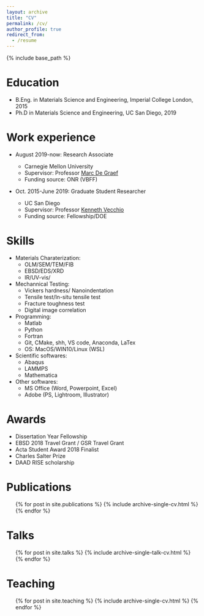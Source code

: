 ```yaml
---
layout: archive
title: "CV"
permalink: /cv/
author_profile: true
redirect_from:
  - /resume
---
```


{% include base_path %}

Education
======
* B.Eng. in Materials Science and Engineering, Imperial College London, 2015
* Ph.D in Materials Science and Engineering, UC San Diego, 2019

Work experience
======
* August 2019-now: Research Associate
  * Carnegie Mellon University
  * Supervisor: Professor [Marc De Graef](https://www.cmu.edu/engineering/materials/people/faculty/bios/de_graef.html/)
  * Funding source: ONR (VBFF)

* Oct. 2015-June 2019: Graduate Student Researcher
  * UC San Diego
  * Supervisor: Professor [Kenneth Vecchio](https://sites.google.com/eng.ucsd.edu/kennethvecchioresearchgroup/)
  * Funding source: Fellowship/DOE
  
Skills
======
* Materials Charaterization:
  * OLM/SEM/TEM/FIB
  * EBSD/EDS/XRD
  * IR/UV-vis/
* Mechannical Testing:
  * Vickers hardness/ Nanoindentation
  * Tensile test/In-situ tensile test
  * Fracture toughness test
  * Digital image correlation
* Programming:
  * Matlab
  * Python
  * Fortran 
  * Git, CMake, shh, VS code, Anaconda, LaTex
  * OS: MacOS/WIN10/Linux (WSL)
* Scientific softwares:
  * Abaqus
  * LAMMPS
  * Mathematica
* Other softwares:
  * MS Office (Word, Powerpoint, Excel)
  * Adobe (PS, Lightroom, Illustrator)

Awards
======
* Dissertation Year Fellowship
* EBSD 2018 Travel Grant / GSR Travel Grant
* Acta Student Award 2018 Finalist
* Charles Salter Prize 
* DAAD RISE scholarship

Publications
======
  <ul>{% for post in site.publications %}
    {% include archive-single-cv.html %}
  {% endfor %}</ul>
  
Talks
======
  <ul>{% for post in site.talks %}
    {% include archive-single-talk-cv.html %}
  {% endfor %}</ul>
  
Teaching
======
  <ul>{% for post in site.teaching %}
    {% include archive-single-cv.html %}
  {% endfor %}</ul>